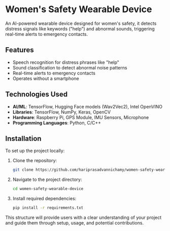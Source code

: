 # Women's Safety Wearable Device
An AI-powered wearable device designed for women's safety, it detects distress signals like keywords ("help") and abnormal sounds, triggering real-time alerts to emergency contacts.
## Features
- Speech recognition for distress phrases like "help"
- Sound classification to detect abnormal noise patterns
- Real-time alerts to emergency contacts
- Operates without a smartphone
## Technologies Used
- **AI/ML**: TensorFlow, Hugging Face models (Wav2Vec2), Intel OpenVINO
- **Libraries**: TensorFlow, NumPy, Keras, OpenCV
- **Hardware**: Raspberry Pi, GPS Module, IMU Sensors, Microphone
- **Programming Languages**: Python, C/C++
## Installation
To set up the project locally:
1. Clone the repository:
   ```bash
   git clone https://github.com/hariprasadvannichamy/women-safety-wearable-device.git
   ```
2. Navigate to the project directory:
   ```bash
   cd women-safety-wearable-device
   ```
3. Install required dependencies:
   ```bash
   pip install -r requirements.txt
   ```
  
This structure will provide users with a clear understanding of your project and guide them through setup, usage, and potential contributions.
